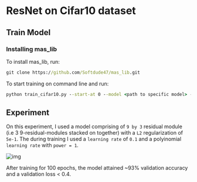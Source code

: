# ResNet on Cifar10 dataset

## Train Model

### Installing mas_lib

To install mas_lib, run:
```cmd
git clone https://github.com/Softdude47/mas_lib.git
```

To start training on command line and run:
```cmd
python train_cifar10.py --start-at 0 --model <path to specific model> --checkpoint <path to checkpoint model during training>
```

## Experiment

On this experiment, I used a model comprising of `9 by 3` residual module (i.e 3 9-residual-modules stacked on together) with a `L2` regularization of `5e-1`. The during training I used a `learning rate` of `0.1` and a polyinomial `learning rate` with `power = 1`.

![img](https://drive.google.com/file/d/1F1tqcdxLIKlcdnB0vTyq7N3MLxyFjaYj/view?usp=sharing "model metrics on each epochs")

After training for 100 epochs, the model attained ~93% validation accuracy and a validation loss < 0.4.
